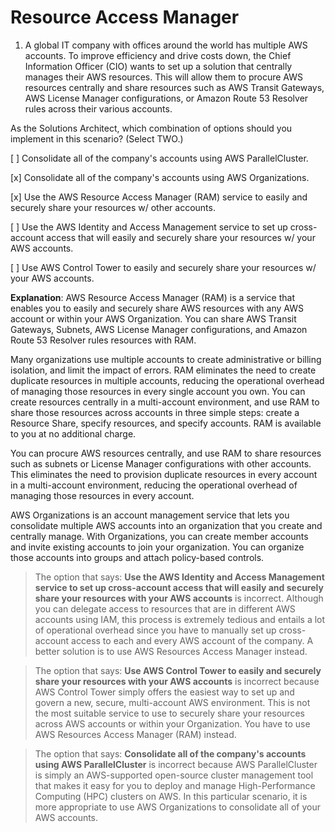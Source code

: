 # Resource Access Manager

1. A global IT company with offices around the world has multiple AWS accounts. To improve efficiency and drive costs down, the Chief Information Officer (CIO) wants to set up a solution that centrally manages their AWS resources. This will allow them to procure AWS resources centrally and share resources such as AWS Transit Gateways, AWS License Manager configurations, or Amazon Route 53 Resolver rules across their various accounts.

As the Solutions Architect, which combination of options should you implement in this scenario? (Select TWO.)

[ ] Consolidate all of the company's accounts using AWS ParallelCluster.

[x] Consolidate all of the company's accounts using AWS Organizations.

[x] Use the AWS Resource Access Manager (RAM) service to easily and securely share your resources w/ other accounts.

[ ] Use the AWS Identity and Access Management service to set up cross-account access that will easily and securely share your resources w/ your AWS accounts.

[ ] Use AWS Control Tower to easily and securely share your resources w/ your AWS accounts.

**Explanation**: AWS Resource Access Manager (RAM) is a service that enables you to easily and securely share AWS resources with any AWS account or within your AWS Organization. You can share AWS Transit Gateways, Subnets, AWS License Manager configurations, and Amazon Route 53 Resolver rules resources with RAM.

Many organizations use multiple accounts to create administrative or billing isolation, and limit the impact of errors. RAM eliminates the need to create duplicate resources in multiple accounts, reducing the operational overhead of managing those resources in every single account you own. You can create resources centrally in a multi-account environment, and use RAM to share those resources across accounts in three simple steps: create a Resource Share, specify resources, and specify accounts. RAM is available to you at no additional charge.

You can procure AWS resources centrally, and use RAM to share resources such as subnets or License Manager configurations with other accounts. This eliminates the need to provision duplicate resources in every account in a multi-account environment, reducing the operational overhead of managing those resources in every account.

AWS Organizations is an account management service that lets you consolidate multiple AWS accounts into an organization that you create and centrally manage. With Organizations, you can create member accounts and invite existing accounts to join your organization. You can organize those accounts into groups and attach policy-based controls.

> The option that says: **Use the AWS Identity and Access Management service to set up cross-account access that will easily and securely share your resources with your AWS accounts** is incorrect. Although you can delegate access to resources that are in different AWS accounts using IAM, this process is extremely tedious and entails a lot of operational overhead since you have to manually set up cross-account access to each and every AWS account of the company. A better solution is to use AWS Resources Access Manager instead.

> The option that says: **Use AWS Control Tower to easily and securely share your resources with your AWS accounts** is incorrect because AWS Control Tower simply offers the easiest way to set up and govern a new, secure, multi-account AWS environment. This is not the most suitable service to use to securely share your resources across AWS accounts or within your Organization. You have to use AWS Resources Access Manager (RAM) instead.

> The option that says: **Consolidate all of the company's accounts using AWS ParallelCluster** is incorrect because AWS ParallelCluster is simply an AWS-supported open-source cluster management tool that makes it easy for you to deploy and manage High-Performance Computing (HPC) clusters on AWS. In this particular scenario, it is more appropriate to use AWS Organizations to consolidate all of your AWS accounts.

<br />
